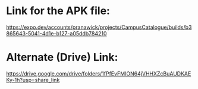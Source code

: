 # Link for the APK file:
https://expo.dev/accounts/pranawick/projects/CampusCatalogue/builds/b3865643-5041-4d1e-b127-a05ddb784210

# Alternate (Drive) Link:
https://drive.google.com/drive/folders/1fPfEvFMION64jVHHXZcBuAUDKAEKy-1h?usp=share_link
